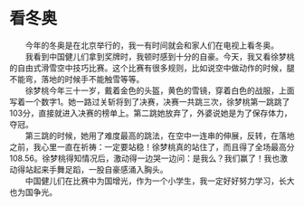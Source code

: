# 看冬奥
&emsp;&emsp;今年的冬奥是在北京举行的，我一有时间就会和家人们在电视上看冬奥。     
&emsp;&emsp;我看到中国健儿们拿到奖牌时，我顿时感到十分的自豪。今天，我又看徐梦桃的自由式滑雪空中技巧比赛。这个比赛有很多规则，比如说空中做动作的时候，腿不能弯，落地的时候手不能触雪等等。      
&emsp;&emsp;徐梦桃今年三十一岁，戴着金色的头盔，黄色的雪镜，穿着白色的战服，上面写着一个数字1。她一路过关斩将到了决赛，决赛一共跳三次，徐梦桃第一跳跳了103分，直接就进入决赛的榜单上。第二跳她放弃了，外婆说她是为了保存体力，夺冠。      
&emsp;&emsp;第三跳的时候，她用了难度最高的跳法，在空中一连串的伸展，反转，在落地之前，我心里一直在祈祷：一定要站稳！徐梦桃真的站住了，而且得了全场最高分108.56。徐梦桃得知情况后，激动得一边哭一边问：是我么？我们赢了！我也激动得站起来手舞足蹈，一股自豪感涌入胸头。      
&emsp;&emsp;中国健儿们在比赛中为国增光，作为一个小学生，我一定好好努力学习，长大也为国争光。     
